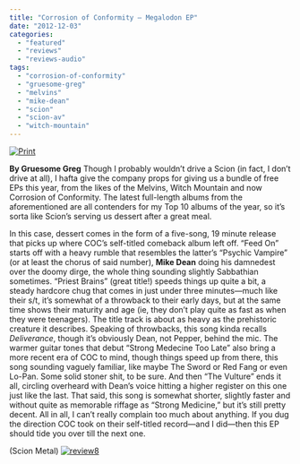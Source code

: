 ```yaml
---
title: "Corrosion of Conformity – Megalodon EP"
date: "2012-12-03"
categories: 
  - "featured"
  - "reviews"
  - "reviews-audio"
tags: 
  - "corrosion-of-conformity"
  - "gruesome-greg"
  - "melvins"
  - "mike-dean"
  - "scion"
  - "scion-av"
  - "witch-mountain"
---
```


[![](http://www.hellbound.ca/wp-content/uploads/2012/12/CorrosionOfConformity_Megalodon_EP_Cover_2012.jpg "Print")](http://www.hellbound.ca/?attachment_id=12805)

**By Gruesome Greg** Though I probably wouldn’t drive a Scion (in fact, I don’t drive at all), I hafta give the company props for giving us a bundle of free EPs this year, from the likes of the Melvins, Witch Mountain and now Corrosion of Conformity. The latest full-length albums from the aforementioned are all contenders for my Top 10 albums of the year, so it’s sorta like Scion’s serving us dessert after a great meal.

In this case, dessert comes in the form of a five-song, 19 minute release that picks up where COC’s self-titled comeback album left off. “Feed On” starts off with a heavy rumble that resembles the latter’s “Psychic Vampire” (or at least the chorus of said number), **Mike Dean** doing his damnedest over the doomy dirge, the whole thing sounding slightly Sabbathian sometimes. “Priest Brains” (great title!) speeds things up quite a bit, a steady hardcore chug that comes in just under three minutes—much like their s/t, it’s somewhat of a throwback to their early days, but at the same time shows their maturity and age (ie, they don’t play quite as fast as when they were teenagers). The title track is about as heavy as the prehistoric creature it describes. Speaking of throwbacks, this song kinda recalls _Deliverance_, though it’s obviously Dean, not Pepper, behind the mic. The warmer guitar tones that debut “Strong Medecine Too Late” also bring a more recent era of COC to mind, though things speed up from there, this song sounding vaguely familiar, like maybe The Sword or Red Fang or even Lo-Pan. Some solid stoner shit, to be sure. And then “The Vulture” ends it all, circling overheard with Dean’s voice hitting a higher register on this one just like the last. That said, this song is somewhat shorter, slightly faster and without quite as memorable riffage as “Strong Medicine,” but it’s still pretty decent. All in all, I can’t really complain too much about anything. If you dug the direction COC took on their self-titled record—and I did—then this EP should tide you over till the next one.

(Scion Metal) [![](http://www.hellbound.ca/wp-content/uploads/2009/07/review8.png "review8")](http://www.hellbound.ca/2009/07/tardy-brothers-bloodline/review8-6/)
